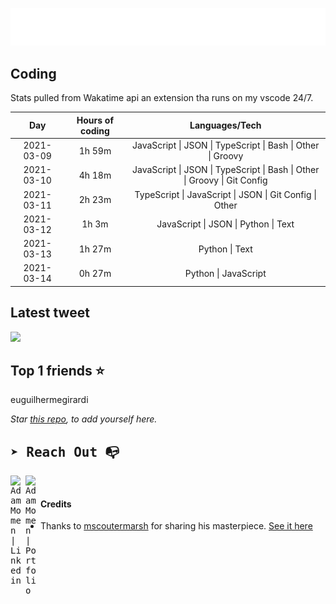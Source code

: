 
![test image size](/assets/welcome_message.gif)

## Coding
Stats pulled from Wakatime api an extension tha runs on my vscode 24/7.

|Day|Hours of coding|Languages/Tech|
|:-:|:-:|:-:|
|2021-03-09|1h 59m|JavaScript &#124; JSON &#124; TypeScript &#124; Bash &#124; Other &#124; Groovy|
|2021-03-10|4h 18m|JavaScript &#124; JSON &#124; TypeScript &#124; Bash &#124; Other &#124; Groovy &#124; Git Config|
|2021-03-11|2h 23m|TypeScript &#124; JavaScript &#124; JSON &#124; Git Config &#124; Other|
|2021-03-12|1h 3m|JavaScript &#124; JSON &#124; Python &#124; Text|
|2021-03-13|1h 27m|Python &#124; Text|
|2021-03-14|0h 27m|Python &#124; JavaScript|

## Latest tweet
[<img src="<tweet-image-url>" width="400">](<tweet-url>)

## Top 1 friends ⭐️
euguilhermegirardi

*Star [this repo](https://github.com/AdamMomen/AdamMomen), to add yourself here.*


<samp>

## ➤ Reach Out :mailbox_with_no_mail:

>
  <a href="https://www.linkedin.com/in/adam-momen-99596275/">
     <img align="left" alt="Adam Momen | Linkedin" width="24px" src="./assets/Linkedin.svg" />
   </a>

   <a href="https://adammomen.com/">
     <img align="left" alt="Adam Momen | Portfolio" width="24px" src="./assets/web.svg" />
   </a>

</samp>

<br>

#### Credits
* Thanks to [mscoutermarsh](https://github.com/mscoutermarsh) for sharing his masterpiece. [See it here](https://github.com/mscoutermarsh/mscoutermarsh)